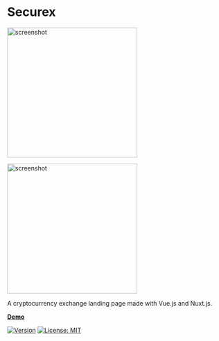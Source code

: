 <h1>Securex</h1>
<p>
  <a href="https://d3yke2nhq6cm6.cloudfront.net" target="_blank">
    <img alt="screenshot" width="300" src="https://d3yke2nhq6cm6.cloudfront.net/images/crypto/logo-title.png">
  </a>
</p>
<p>
  <a href="https://d3yke2nhq6cm6.cloudfront.net" target="_blank">
    <img alt="screenshot" width="300" src="https://d3yke2nhq6cm6.cloudfront.net/images/crypto/home-page.png">
  </a>
</p>

<p>A cryptocurrency exchange landing page made with Vue.js and Nuxt.js.</p>

[**Demo**](https://d3yke2nhq6cm6.cloudfront.net/)<br>

[![Version](https://badge.fury.io/gh/tterb%2FHyde.svg)](https://badge.fury.io/gh/tterb%2FHyde)
[![License: MIT](https://img.shields.io/badge/License-MIT-yellow.svg)](https://opensource.org/licenses/MIT)
